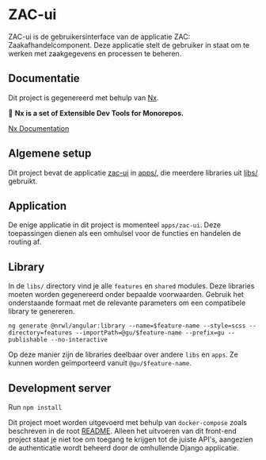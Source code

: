 # ZAC-ui

ZAC-ui is de gebruikersinterface van de applicatie ZAC: Zaakafhandelcomponent. Deze applicatie stelt de gebruiker in staat om te werken met zaakgegevens en processen te beheren.

## Documentatie

Dit project is gegenereerd met behulp van [Nx](https://nx.dev).

🔎 **Nx is a set of Extensible Dev Tools for Monorepos.**

[Nx Documentation](https://nx.dev/angular)

## Algemene setup

Dit project bevat de applicatie [zac-ui](apps/zac-ui) in [apps/](apps), die meerdere libraries uit [libs/](libs) gebruikt.

## Application

De enige applicatie in dit project is momenteel `apps/zac-ui`. Deze toepassingen dienen als een omhulsel voor de functies en handelen de routing af.

## Library

In de `libs/` directory vind je alle `features` en `shared` modules. Deze libraries moeten worden gegenereerd onder bepaalde voorwaarden. Gebruik het onderstaande formaat met de relevante parameters om een compatibele library te genereren.

`ng generate @nrwl/angular:library --name=$feature-name --style=scss --directory=features --importPath=@gu/$feature-name --prefix=gu --publishable --no-interactive`

Op deze manier zijn de libraries deelbaar over andere `libs` en `apps`. Ze kunnen worden geïmporteerd vanuit `@gu/$feature-name`.

## Development server

Run `npm install`

Dit project moet worden uitgevoerd met behulp van `docker-compose` zoals beschreven in de root [README](../../README.md). Alleen het uitvoeren van dit front-end project staat je niet toe om toegang te krijgen tot de juiste API's, aangezien de authenticatie wordt beheerd door de omhullende Django applicatie.

